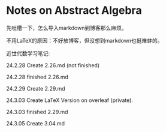 # Notes on Abstract Algebra

先吐槽一下，怎么导入markdown到博客那么麻烦。

不用LaTeX的原因：不好放博客，但没想到markdown也挺难蚌的。

近世代数学习笔记:

24.2.28 Create 2.26.md (not finished)

24.2.28 finished 2.26.md

24.2.29 Create 2.29.md

24.3.03 Create LaTeX Version on overleaf (private).

24.3.03 finished 2.29.md

24.3.05 Create 3.04.md
